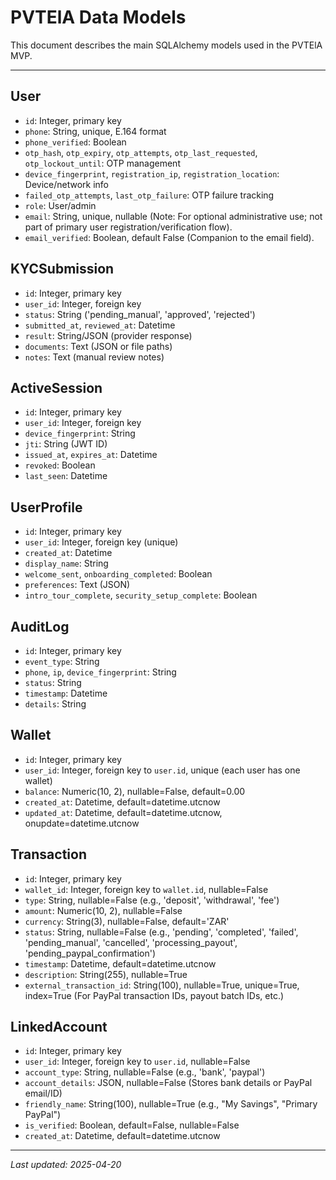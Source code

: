 # PVTElA Data Models

This document describes the main SQLAlchemy models used in the PVTElA MVP.

---

## User
- `id`: Integer, primary key
- `phone`: String, unique, E.164 format
- `phone_verified`: Boolean
- `otp_hash`, `otp_expiry`, `otp_attempts`, `otp_last_requested`, `otp_lockout_until`: OTP management
- `device_fingerprint`, `registration_ip`, `registration_location`: Device/network info
- `failed_otp_attempts`, `last_otp_failure`: OTP failure tracking
- `role`: User/admin
- `email`: String, unique, nullable (Note: For optional administrative use; not part of primary user registration/verification flow).
- `email_verified`: Boolean, default False (Companion to the email field).

## KYCSubmission
- `id`: Integer, primary key
- `user_id`: Integer, foreign key
- `status`: String ('pending_manual', 'approved', 'rejected')
- `submitted_at`, `reviewed_at`: Datetime
- `result`: String/JSON (provider response)
- `documents`: Text (JSON or file paths)
- `notes`: Text (manual review notes)

## ActiveSession
- `id`: Integer, primary key
- `user_id`: Integer, foreign key
- `device_fingerprint`: String
- `jti`: String (JWT ID)
- `issued_at`, `expires_at`: Datetime
- `revoked`: Boolean
- `last_seen`: Datetime

## UserProfile
- `id`: Integer, primary key
- `user_id`: Integer, foreign key (unique)
- `created_at`: Datetime
- `display_name`: String
- `welcome_sent`, `onboarding_completed`: Boolean
- `preferences`: Text (JSON)
- `intro_tour_complete`, `security_setup_complete`: Boolean

## AuditLog
- `id`: Integer, primary key
- `event_type`: String
- `phone`, `ip`, `device_fingerprint`: String
- `status`: String
- `timestamp`: Datetime
- `details`: String

## Wallet
- `id`: Integer, primary key
- `user_id`: Integer, foreign key to `user.id`, unique (each user has one wallet)
- `balance`: Numeric(10, 2), nullable=False, default=0.00
- `created_at`: Datetime, default=datetime.utcnow
- `updated_at`: Datetime, default=datetime.utcnow, onupdate=datetime.utcnow

## Transaction
- `id`: Integer, primary key
- `wallet_id`: Integer, foreign key to `wallet.id`, nullable=False
- `type`: String, nullable=False (e.g., 'deposit', 'withdrawal', 'fee')
- `amount`: Numeric(10, 2), nullable=False
- `currency`: String(3), nullable=False, default='ZAR'
- `status`: String, nullable=False (e.g., 'pending', 'completed', 'failed', 'pending_manual', 'cancelled', 'processing_payout', 'pending_paypal_confirmation')
- `timestamp`: Datetime, default=datetime.utcnow
- `description`: String(255), nullable=True
- `external_transaction_id`: String(100), nullable=True, unique=True, index=True (For PayPal transaction IDs, payout batch IDs, etc.)

## LinkedAccount
- `id`: Integer, primary key
- `user_id`: Integer, foreign key to `user.id`, nullable=False
- `account_type`: String, nullable=False (e.g., 'bank', 'paypal')
- `account_details`: JSON, nullable=False (Stores bank details or PayPal email/ID)
- `friendly_name`: String(100), nullable=True (e.g., "My Savings", "Primary PayPal")
- `is_verified`: Boolean, default=False, nullable=False
- `created_at`: Datetime, default=datetime.utcnow

---

_Last updated: 2025-04-20_
